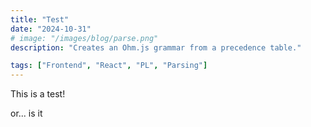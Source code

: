 ```yaml
---
title: "Test"
date: "2024-10-31"
# image: "/images/blog/parse.png"
description: "Creates an Ohm.js grammar from a precedence table."

tags: ["Frontend", "React", "PL", "Parsing"]
---
```


This is a test!

or... is it
